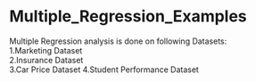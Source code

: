 # Multiple_Regression_Examples
Multiple Regression analysis is done on following Datasets:                                                                                                                            
1.Marketing Dataset                                                                                                                                                                  
2.Insurance Dataset                                                                                                                                                                  
3.Car Price Dataset                                                                                                                                                                   4.Student Performance Dataset
